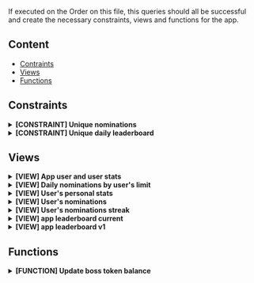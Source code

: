 If executed on the Order on this file, this queries should all be successful and create the necessary constraints, views and functions for the app.

## Content

- [Contraints](/constaints)
- [Views](/views)
- [Functions](/functions)

## Constraints

<details>
<summary><b>[CONSTRAINT] Unique nominations</b></summary>

```sql
ALTER TABLE app_nominations
ADD CONSTRAINT unique_nomination_entry UNIQUE (user_id_from, user_id_nominated);
```

</details>

<details>
<summary><b>[CONSTRAINT] Unique daily leaderboard</b></summary>

```sql
ALTER TABLE app_leaderboard
ADD CONSTRAINT unique_daily_leaderboard_entry UNIQUE (user_id, day_id);
```

</details>

## Views

<details>
<summary><b>[VIEW] App user and user stats</b></summary>

```sql
CREATE VIEW app_user_and_stats AS
SELECT aus.*, u.username, u.wallet_address, u.created_at, u.social_profiles, u.referral_code, u.max_nominations
FROM app_user u
JOIN app_user_stats aus ON u.id = aus.user_id
```

</details>

<details>
<summary><b>[VIEW] Daily nominations by user's limit</b></summary>

```sql
CREATE VIEW daily_nominations_view AS
SELECT *
FROM (
    SELECT
        adn.user_id_from,
        adn.user_id_nominated,
        adn.created_at,
        u.max_nominations,
        ROW_NUMBER() OVER (PARTITION BY adn.user_id_from ORDER BY adn.created_at) AS nomination_rank
    FROM app_daily_nominations adn
    JOIN app_user u ON adn.user_id_from = u.id
) AS subquery
WHERE nomination_rank <= max_nominations;
```

</details>

<details>
<summary><b>[VIEW] User's personal stats</b></summary>

```sql
CREATE VIEW user_personal_stats AS
SELECT
    aus.user_id,
    u.wallet_address,
    u.username,
    lb.rank AS rank,
    aus.nominations AS total_nominations_received,
    aus.boss_budget AS boss_budget,
    aus.bpe_nominations + aus.bpe_regular_nominator AS total_boss_points_earned,
    aus.bpe_nominations AS boss_points_from_nominations,
    aus.bpe_regular_nominator AS boss_points_from_nominating,
    aus.boss_score AS boss_points
FROM app_user_stats aus
LEFT JOIN app_leaderboard lb ON aus.user_id = lb.user_id
LEFT JOIN app_user u ON aus.user_id = u.id;
```

</details>

<details>
<summary><b>[VIEW] User's nominations</b></summary>

```sql
CREATE VIEW user_nominations AS
SELECT
    aus.user_id AS user_id,
    u.wallet_address AS wallet_address,
    an.user_id_nominated AS nominated_user_id,
    an.day_id AS nomination_date,
    u.username AS nominated_username,
    lb.rank AS nominated_user_rank,
    aus.boss_score AS nominated_user_boss_points
FROM app_user_stats aus
JOIN app_nominations an ON aus.user_id = an.user_id_from
JOIN app_user u ON an.user_id_nominated = u.id
JOIN app_user un ON aus.user_id = un.id
LEFT JOIN app_leaderboard lb ON u.id = lb.user_id;
```

</details>

<details>
<summary><b>[VIEW] User's nominations streak</b></summary>

```sql
CREATE OR REPLACE VIEW user_nomination_streak AS
SELECT
    user_id_from,
    MAX(day_id) AS last_nomination_day,
    COUNT(*) AS streak
FROM (
    SELECT DISTINCT ON (user_id_from, day_id)
        user_id_from,
        day_id,
        day_id - ROW_NUMBER() OVER (PARTITION BY user_id_from ORDER BY day_id) AS group_id
    FROM
        app_nominations
) AS subquery
GROUP BY
    user_id_from, group_id;
```

</details>

<details>
<summary><b>[VIEW] app leaderboard current</b></summary>

```sql
CREATE OR REPLACE VIEW app_leaderboard_current AS
SELECT
    un.id AS user_id,
    lb.rank AS rank,
    un.username AS username,
    un.wallet_address AS wallet_address,
    aus.builder_score AS builder_score,
    aus.boss_score AS boss_points,
    aus.nominations AS nominations
FROM app_leaderboard lb
JOIN app_user un ON lb.user_id = un.id
LEFT JOIN app_user_stats aus ON un.id = aus.user_id
WHERE lb.day_id = (SELECT MAX(day_id) FROM app_leaderboard);
```

</details>

<details>
<summary><b>[VIEW] app leaderboard v1</b></summary>

```sql
CREATE OR REPLACE VIEW app_leaderboard_v1 AS
SELECT u.wallet_address, u.social_profiles, u.username, us.builder_score
    FROM app_user u JOIN app_user_stats us ON u.id = us.user_id ORDER BY us.builder_score DESC
```

</details>

## Functions

<details>
<summary><b>[FUNCTION] Update boss token balance</b></summary>

This function is used to avoid querying the user ids from a large list of wallet addresses, then match two arrays (the result of a query to the database (user_id, wallet_address) and a query to an external service (wallet_address, new_token_balance)) and then an update to the database.

```sql
CREATE OR REPLACE FUNCTION update_boss_balances(wallet_balances jsonb)
RETURNS VOID AS $$
BEGIN
    -- Update boss balances in app_user_stats using a single UPDATE statement
    UPDATE app_user_stats AS aus
    SET boss_balance = (wallet_balances->>au.wallet_address)::numeric
    FROM app_user AS au
    WHERE aus.user_id = au.id
    AND au.wallet_address = (wallet_balances->>au.wallet_address)::text;
END;
$$ LANGUAGE plpgsql;
```

Example

```sql
SELECT update_boss_balances('{
    "address1": 100,
    "address2": 200,
    "address3": 300
}');
```

<details>
<summary><b>[FUNCTION] Insert new user</b></summary>

```sql
CREATE OR REPLACE FUNCTION insert_user_v2(
  wallet_address varchar,
  referral_code varchar,
  boss_score int,
  boss_budget int,
  builder_score int,
  social_profiles jsonb,
  username varchar,
  manifesto_nft boolean
)
RETURNS setof app_user_and_stats
AS $$
  declare
  user_id_new int;
begin
  INSERT into app_user
    (wallet_address, referral_code, social_profiles, username, manifesto_nft)
    values (wallet_address, referral_code, social_profiles, username, manifesto_nft)
    returning id
    into user_id_new;
  INSERT into app_user_stats
    (user_id, boss_score, boss_budget, builder_score)
     values (user_id_new, boss_score, boss_budget, builder_score);
RETURN query select * from app_user_and_stats where user_id = user_id_new;
END $$ language plpgsql;
```

</details>

<details>
<summary><b>[FUNCTION] Update nominations</b></summary>

```sql
CREATE OR REPLACE FUNCTION update_nominations()
RETURNS VOID AS $$
BEGIN
    INSERT INTO app_nominations (user_id_from, user_id_nominated, day_id)
    SELECT user_id_from, user_id_nominated, extract(epoch from created_at)::integer / 86400
    FROM daily_nominations_view
    -- avoid throwing when meeting the unique constraint
    ON CONFLICT DO NOTHING;
END;
$$ LANGUAGE plpgsql;
```

</details>

<details>
<summary><b>[FUNCTION] Update user stats</b></summary>

```sql
CREATE OR REPLACE FUNCTION update_user_stats()
RETURNS VOID AS $$
BEGIN
    UPDATE app_user_stats AS aus
    SET
        nominations = (
            SELECT COUNT(*)
            FROM app_nominations AS an2
            WHERE an2.user_id_from = aus.user_id
        ),
        nominated = (
            SELECT COUNT(*)
            FROM app_nominations AS an3
            WHERE an3.user_id_nominated = aus.user_id
        )
    -- to prevent pg-safeupdate error
    WHERE TRUE;

    -- Update users listed in user_nomination_streak with their streak, and set others' streak to zero
    UPDATE app_user_stats AS aus
    SET nomination_streak = COALESCE(streak, 0)
    FROM (
        SELECT
            user_id_from,
            streak
        FROM
            user_nomination_streak
        WHERE
            last_nomination_day = (extract(epoch from current_timestamp)::integer / 86400) - 1
    ) AS streak_data
    WHERE
        aus.user_id = streak_data.user_id_from;

    -- Set streak to zero for users not listed in user_nomination_streak
    UPDATE app_user_stats
    SET nomination_streak = 0
    WHERE
        user_id NOT IN (SELECT user_id_from FROM user_nomination_streak WHERE last_nomination_day = (extract(epoch from current_timestamp)::integer / 86400) - 1);
END;
$$ LANGUAGE plpgsql;
```

</details>

<details>
<summary><b>[FUNCTION] Update boss score</b></summary>

```sql
CREATE OR REPLACE FUNCTION update_user_boss_score()
RETURNS VOID AS $$
BEGIN
    -- Update nominated users' boss_score (90% of boss_budget) and calculate bpe_nominations
    UPDATE app_user_stats AS nominated
    SET
        boss_score = nominated.boss_score + (0.9 * nominator.boss_budget),
        bpe_nominations = nominated.bpe_nominations + (0.9 * nominator.boss_budget)
    FROM app_nominations AS nomination
    JOIN app_user_stats AS nominator ON nomination.user_id_from = nominator.user_id
    WHERE nominated.user_id = nomination.user_id_nominated
    AND nomination.day_id = (extract(epoch from current_timestamp)::integer / 86400) - 1;

    -- Update nominating users' boss_score (10% of boss_budget) and calculate bpe_regular_nominator
    UPDATE app_user_stats AS nominator
    SET
        boss_score = nominator.boss_score + (0.1 * nominator.boss_budget),
        bpe_regular_nominator = nominator.bpe_regular_nominator + (0.1 * nominator.boss_budget)
    FROM app_nominations AS nomination
    JOIN app_user_stats AS nominator_data ON nomination.user_id_from = nominator_data.user_id
    WHERE nominator.user_id = nomination.user_id_from
    AND nomination.day_id = (extract(epoch from current_timestamp)::integer / 86400) - 1;
END;
$$ LANGUAGE plpgsql;
```

</details>

<details>
<summary><b>[FUNCTION] Update boss_budget</b></summary>

```sql
CREATE OR REPLACE FUNCTION update_user_boss_budget()
RETURNS VOID AS $$
BEGIN
    -- Update boss_budget to 500 if builder_score is zero and profileTokenId > 20000
    UPDATE app_user_stats AS aus
    SET
        boss_budget = 500 * CASE WHEN au.manifesto_nft THEN 1.2 ELSE 1 END
    FROM app_user au
    WHERE aus.builder_score = 0
    AND EXISTS (
        SELECT 1
        FROM jsonb_array_elements(au.social_profiles) sp
        WHERE au.id = aus.user_id
        AND sp->>'dapp' = 'farcaster'
        AND (sp->>'profileTokenId')::int > 20000
    );

    -- Update boss_budget to 1000 if builder_score is zero and profileTokenId <= 20000
    UPDATE app_user_stats AS aus
    SET
        boss_budget = 1000 * CASE WHEN au.manifesto_nft THEN 1.2 ELSE 1 END
    FROM app_user au
    WHERE aus.builder_score = 0
    AND EXISTS (
        SELECT 1
        FROM jsonb_array_elements(au.social_profiles) sp
        WHERE au.id = aus.user_id
        AND sp->>'dapp' = 'farcaster'
        AND (sp->>'profileTokenId')::int <= 20000
    );

    -- Update boss_budget using the existing formula for all other cases
    UPDATE app_user_stats AS aus
    SET
        boss_budget = (
            aus.builder_score * 20 +
            (aus.builder_score + aus.boss_token_balance) * 0.2 +
            aus.nomination_streak * 10 +
            aus.boss_token_balance * 0.01
        ) * CASE WHEN au.manifesto_nft THEN 1.2 ELSE 1 END
    FROM app_user au
    WHERE aus.builder_score <> 0;
END;
$$ LANGUAGE plpgsql;
```

</details>

<details>
<summary><b>[FUNCTION] Update leaderboard</b></summary>

```sql
CREATE OR REPLACE FUNCTION update_leaderboard()
RETURNS VOID AS $$
BEGIN
    WITH user_scores AS (SELECT user_id, boss_score AS score, builder_score FROM app_user_stats)
    INSERT INTO app_leaderboard (user_id, rank, day_id)
    SELECT user_id, rank, (extract(epoch from current_timestamp)::integer / 86400) - 1
    FROM (
        SELECT
            user_id,
            ROW_NUMBER() OVER (ORDER BY score, builder_score DESC) AS rank
        FROM user_scores
    ) AS subquery
    ON CONFLICT (user_id) DO UPDATE
    SET rank = excluded.rank;
END;
$$ LANGUAGE plpgsql;
```

</details>

